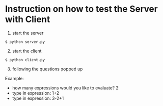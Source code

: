# Instruction on how to test the Server with Client

1. start the server
```
$ python server.py
```
2. start the client
```
$ python client.py
```
3. following the questions popped up

Example:
* how many expressions would you like to evaluate?
2
* type in expression: 
1+2
* type in expression: 
3-2+1
